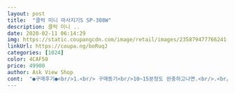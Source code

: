 ```yaml
---
layout: post 
title:  "클럭 미니 마사지기S SP-308W" 
description: 클럭 미니 ..
date: 2020-02-11 06:14:29 
img: https://static.coupangcdn.com/image/retail/images/235879477766241-852c17ed-a531-40d5-a40e-7d0b9e62dd05.jpg 
linkUrl: https://coupa.ng/boRuqJ 
categories: [1024] 
color: 4CAF50 
price: 49900 
author: Ask View Shop 
cont:  "●구매후기●<br/>1.<br/> 구매동기<br/>10~15분정도 완충하고나면.<br/>.<br/><br/>1시간넘게 사용할수있더라구요.<br/>.<br/><br/>2.<br/> 사용 장단점<br/>3.<br/>추천여부<br/>=== and gt; 사진 첨부했으니 참고하세요 <br/>Duo S로 구매할걸 ^^ 제가 꼼꼼히 찾아보지 않은거죠 ㅠㅠ 아버님 쓰시고 어머님 쓰는걸로 ^^<br/>※ 검정 상자에 블루색으로 클럭 마사지기 그림이 그려 있는데<br/>※ 그동안 사용했던 커다란 마사지 기계와는 다르게<br/>※ 기기 구성은 본체, 리모컨, 기본패드, 큰패드, 어댑터,<br/>※ 기본패드는 12.<br/>8cm라서 손바닥 보다 작아요.<br/><br/>※ 단계가 1~15단계까지 있어서 +,<br/> - 버튼으로 조절하면 되요.<br/><br/>※ 뒷목, 승모근, 허리, 발바닥, 손목, 허벅지, 종아리... <br/><br/>※ 또 하나 아쉬운 점은 마사지 겔이 25번 정도 붙일 수 있어서<br/>※ 리필용 겔도 좋은 가격으로 판매해주세요^^<br/>※ 마사지 패드 가운데에 동그란 버튼이 있는데 본체를 갖다대면<br/>※ 본체가 하나라서 큰패드, 작은 패드 중에 하나만 사용할 수<br/>※ 사용 후에는 패드 젤 부분을 비닐에 붙이고 지퍼로 된<br/>※ 아쉬운 점은 굴곡진 곳에는 착~~  달라붙지 않는다는 거에요.<br/><br/>※ 처음 사용할때 기기랑 리모컨 연결을 해야하는데<br/>▪️겔 소모성: 확실히 겔 소모성입니다.<br/> 아버님10번 사용했다 하시는데 몇번 더 쓰고나면 리필 사달라 하셨어요~<br/>▪️물기 묻은 몸, 습한곳 절대 사용 금지!!!! 전기자극이라 감점 될수 있어요(7번사진 참고)<br/>▪️본체가 하나(정사각형 모양)4번 그림 참고⭐️: 패드가 2개이지만 본체는 1개예요.<br/> 그래서 2명이ㅜ같이 사용 못해요 ㅠㅠㅠㅠ 이점이 아쉽네요.<br/> 그러면<br/>▪️임산부,어린 아이들,노약자 등등 사용하시면 안됩니다!!<br/>☆☆☆☆☆☆☆ 클럭 마사지기 특징  and amp; 사용 후기☆☆☆☆☆☆<br/>❤️아버님, 신랑은 아주 좋다고 하네요~<br/>❤️저는 물리치료할때도 전기치료기를 별로 안좋아해료 찌릿한 느낌 ㅜㅜㅜㅜ 전 그런느낌 별로라... <br/>금방 떼어냈어요.<br/> 하지만 신랑과 아버님은 아주 만족해요<br/>결국 알았죠 ㅋㅋㅋ클럭이라는 것을 ^^^^^^<br/>광고에서 본것처럼 어깨, 팔뚝을 같이 마사지하고 싶으면<br/>그러시면서 “클릭” 이라고 붙이는 마사지기래요<br/>그리고.<br/>.<br/>USB로만 충전되는줄알았는데.<br/>.<br/><br/>기존 안마기는 부피가 커서 꺼내서 사용하기 불편한데<br/>깜짝놀랐어요... <br/><br/>냉큼 로켓배송해드렸어요.<br/><br/>넓은 면적은 큰패드, 좁은 면적은 작은패드를 사용하시면 되요.<br/><br/>다 들어있어요ㅎㅎ<br/>딴세상!!<br/>떨어지지 않게 잘 붙이고 마사지 받아야되요.<br/><br/>리모컨으로 버튼을 누를 수 있어서 편해요.<br/><br/>리필 겔을 따로 구매해야하는 번거로움이 있네요.<br/><br/>마스크사려고 충전해논 캐쉬... <br/><br/>마침 시댁갈일 있어서 저도,신랑도 사용해봤어요<br/>많은 사람들이 사용하는거라.<br/>.<br/><br/>받아보면 비싸보여요.<br/><br/>병원에서 받는건.<br/>.<br/>좀 찝찝했거든요.<br/>.<br/><br/>보관용 파우치에 넣어 보관하시면 되요.<br/><br/>본체를 구매하셔야 돼요.<br/><br/>본체에 작동 버튼이 있기는 한데 리모컨으로 작동하는게<br/>사용해본 결과 정형외과에서 물리치료 해주는 것처럼<br/>상자가 작아서 별거 안들어 있게 생겼는데 열어보면<br/>생신 선물로 드리려고 구매했어요.<br/><br/>설명서 읽으면서 그대로 하면 원하는 부위에 마사지기 붙이고<br/>쉽게 사용할 수 있을것 같다는 생각을 했었거든요.<br/><br/>시아주버님이 어깨가 아프다는 말을 자주 하셔서<br/>신랑이 본인도 필요한것 같다구 ㅎㅎㅎㅎ사달라고 하네요... <br/><br/>아무리 찾아도 없도라구요... <br/>.<br/> 그래서 여기 저기 찾아보고<br/>아버님께서 붙이는 마사지기 구매해달라고 부탁하시더라구요~<br/>아픈 곳에 붙이고 사용하시면 되요.<br/><br/>어깨가 매일이파서 파스를 달고사는데.<br/>.<br/><br/>엄청 시원하데요 ㅎㅎㅎㅎㅎㅎㅎ<br/>여기서 또 쓰네요... <br/><br/>완전 가격대비 최고의 제품인거같아요.<br/>.<br/>^^<br/>완전 병원에서 쓰는 물리치료기랑 똑같은데요?<br/>왠걸?<br/>요즘 티비 광고에서 박민영이 클럭광고 하는 것을 한번쯤은 보셨을거에요.<br/><br/>이런 물리치료를 계속 받으셔야 하는 분이거나<br/>이야~ 완전좋아요!!<br/>이젠 파스는 버릴께요!!<br/>있어요.<br/><br/>작은 사이즈라서 쉽게 사용할 수 있다는 장점이 있어서 좋아요.<br/><br/>작은게 효과는 좋아서 만족스럽네요~<br/>잘샀어요!!<br/>저도 광고 보고 기존의 안마기보다 작은 사이즈라서<br/>전기자극의 개개인 차가 있겠지만<br/>조그만게 무슨효과가있겠어했는데... <br/><br/>조여졌다가 풀렸다가.<br/>.<br/><br/>좋아하시는 분은 강추입니다!<br/>집안에 물리치료기를 가져다놓은것같네요.<br/>.<br/><br/>찌릿찌릿 자극이 싫으신 분은 고민해 보셔요 ㅎ<br/>찌릿찌릿 한 느낌이라고 생각하시면 되요^^<br/>착~  하고 달라붙어요.<br/><br/>참 고급스러워요.<br/><br/>충전케이블, 보관용 파우치 2개로 되어있어요.<br/><br/>콘센트로도 할수있어서 너무 편해요.<br/>.<br/><br/>큰패드는 17.<br/>5cm라서 손바닥보다 크네요.<br/><br/>클럭은 작은 사이즈라서 쉽게 꺼내서 붙이고 마사지하면서<br/>특히 어깨는 쇄골 쪽은 붙지 않아서 판판한 곳에 붙이고<br/>파스값이나.<br/>.<br/>기계값이나 비슷할것같아서.<br/>.<br/><br/>팔이 올라갔다내려갔다.<br/>.<br/><br/>편하긴해요.<br/><br/>한번 속는셈치고 사보자했는데.<br/>.<br/><br/>활동할수 있다는 큰 장점이 있는것 같아요.
---
```

